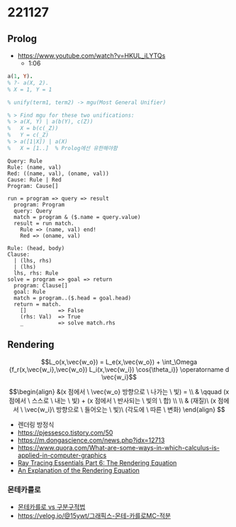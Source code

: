 # 221127
## Prolog
- https://www.youtube.com/watch?v=HKUL_iLYTQs
  - 1:06
```prolog
a(1, Y).
% ?- a(X, 2).
% X = 1, Y = 1

% unify(term1, term2) -> mgu(Most General Unifier)

% > Find mgu for these two unifications:
% > a(X, Y) | a(b(Y), c(Z))
% 	X = b(c(_Z))
% 	Y = c(_Z)
% > a([1|X]) | a(X)
%	X = [1..]  % Prolog에선 유한해야함
```

```
Query: Rule
Rule: (name, val)
Red: ((name, val), (oname, val))
Cause: Rule | Red
Program: Cause[]

run = program => query => result
  program: Program
  query: Query
  match = program & ($.name = query.value)
  result = run match.
    Rule => (name, val) end!
    Red => (oname, val)
```
```
Rule: (head, body)
Clause:
  | (lhs, rhs)
  | (lhs)
  lhs, rhs: Rule
solve = program => goal => return
  program: Clause[]
  goal: Rule
  match = program..($.head = goal.head)
  return = match.
    []          => False
    (rhs: Val)  => True
    _           => solve match.rhs
```

## Rendering
$$L_o(x,\vec{w_o}) = L_e(x,\vec{w_o}) + \int_\Omega {f_r(x,\vec{w_i},\vec{w_o}) L_i(x,\vec{w_i}) \cos{\theta_i}} \operatorname d \vec{w_i}$$

$$\begin{align}
&(x 점에서 \ \vec{w_o} 방향으로 \ 나가는 \ 빛) = \\
& \qquad (x 점에서 \ 스스로 \ 내는 \ 빛) + (x 점에서 \ 반사되는 \ 빛의 \ 합) \\
\\
& (재질)\ (x 점에서 \ \vec{w_i}\ 방향으로 \ 들어오는 \ 빛)\ (각도에 \ 따른 \ 변화)
\end{align}
$$

- 렌더링 방정식
- https://pjessesco.tistory.com/50
- https://m.dongascience.com/news.php?idx=12713
- https://www.quora.com/What-are-some-ways-in-which-calculus-is-applied-in-computer-graphics
- [Ray Tracing Essentials Part 6: The Rendering Equation](https://www.youtube.com/watch?v=AODo_RjJoUA)
- [An Explanation of the Rendering Equation](https://www.youtube.com/watch?v=eo_MTI-d28s)
### 몬테카를로
- [몬테카를로 vs 구분구적법](https://studyingrabbit.tistory.com/33)
- https://velog.io/@15ywt/그래픽스-몬테-카를로MC-적분
